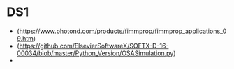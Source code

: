 # DS1
* (https://www.photond.com/products/fimmprop/fimmprop_applications_09.htm)
* (https://github.com/ElsevierSoftwareX/SOFTX-D-16-00034/blob/master/Python_Version/OSASimulation.py)
* 